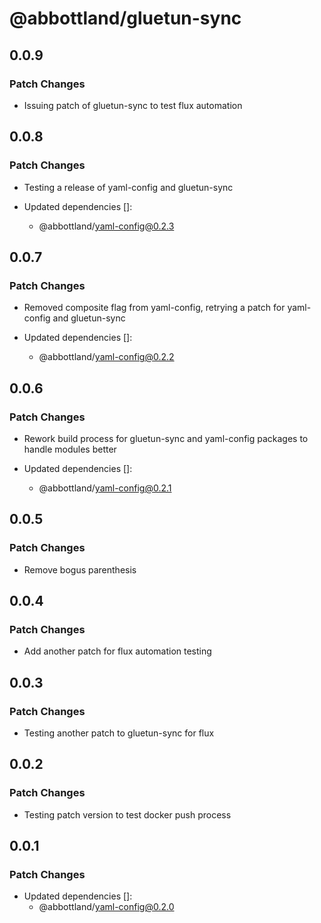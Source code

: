 # @abbottland/gluetun-sync

## 0.0.9

### Patch Changes

- Issuing patch of gluetun-sync to test flux automation

## 0.0.8

### Patch Changes

- Testing a release of yaml-config and gluetun-sync

- Updated dependencies []:
  - @abbottland/yaml-config@0.2.3

## 0.0.7

### Patch Changes

- Removed composite flag from yaml-config, retrying a patch for yaml-config and gluetun-sync

- Updated dependencies []:
  - @abbottland/yaml-config@0.2.2

## 0.0.6

### Patch Changes

- Rework build process for gluetun-sync and yaml-config packages to handle modules better

- Updated dependencies []:
  - @abbottland/yaml-config@0.2.1

## 0.0.5

### Patch Changes

- Remove bogus parenthesis

## 0.0.4

### Patch Changes

- Add another patch for flux automation testing

## 0.0.3

### Patch Changes

- Testing another patch to gluetun-sync for flux

## 0.0.2

### Patch Changes

- Testing patch version to test docker push process

## 0.0.1

### Patch Changes

- Updated dependencies []:
  - @abbottland/yaml-config@0.2.0

